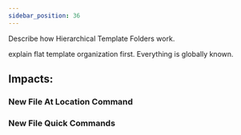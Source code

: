 ```yaml
---
sidebar_position: 36
---
```


Describe how Hierarchical Template Folders work. 

explain flat template organization first. Everything is globally known. 


## Impacts:

###  New File At Location Command

### New File Quick Commands
